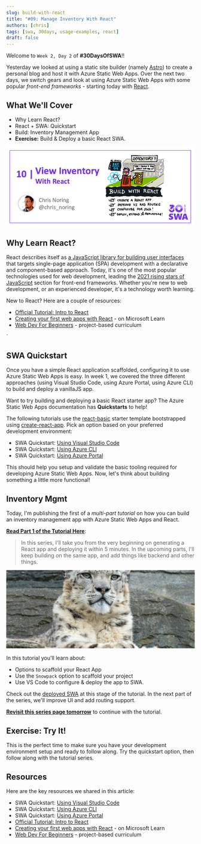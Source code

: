 ```yaml
---
slug: build-with-react
title: "#09: Manage Inventory With React"
authors: [chris]
tags: [swa, 30days, usage-examples, react]
draft: false
---
```


Welcome to `Week 2, Day 2` of **#30DaysOfSWA**!! 

Yesterday we looked at using a static site builder (namely [Astro](https://astro.build)) to create a personal blog and host it with Azure Static Web Apps. Over the next two days, we switch gears and look at using Azure Static Web Apps with some popular _front-end frameworks_ - starting today with [React](https://reactjs.org/).

## What We'll Cover
 * Why Learn React?
 * React + SWA: Quickstart
 * Build: Inventory Management App
 * **Exercise:** Build & Deploy a basic React SWA.

![](../static/img/series/09-banner.png)


## Why Learn React?

React describes itself as [a JavaScript library for building user interfaces](https://reactjs.org/) that targets single-page application (SPA) development with a declarative and component-based approach. Today, it's one of the most popular technologies used for web development, leading the [2021 rising stars of JavaScript](https://reactjs.org/) section for front-end frameworks. Whether you're new to web development, or an experienced developer, it's a technology worth learning.

New to React? Here are a couple of resources:
 * [Official Tutorial: Intro to React](https://reactjs.org/tutorial/tutorial.html)
 * [Creating your first web apps with React](https://docs.microsoft.com/en-us/learn/paths/react/) - on Microsoft Learn
 * [Web Dev For Beginners](https://github.com/microsoft/Web-Dev-For-Beginners) - project-based curriculum

`
## SWA Quickstart

Once you have a simple React application scaffolded, configuring it to use Azure Static Web Apps is easy. In week 1, we covered the three different approaches (using Visual Studio Code, using Azure Portal, using Azure CLI) to build and deploy a vanillaJS app.

Want to try building and deploying a basic React starter app? The Azure Static Web Apps documentation has **Quickstarts** to help! 

The following tutorials use the [react-basic](https://github.com/staticwebdev/react-basic) starter template bootstrapped using [create-react-app](https://github.com/facebook/create-react-app). Pick an option based on your preferred development environment:
 * SWA Quickstart: [Using Visual Studio Code](https://docs.microsoft.com/en-us/azure/static-web-apps/getting-started?tabs=react)
 * SWA Quickstart: [Using Azure CLI](https://docs.microsoft.com/en-us/azure/static-web-apps/get-started-cli?tabs=react)
 * SWA Quickstart: [Using Azure Portal](https://docs.microsoft.com/en-us/azure/static-web-apps/get-started-portal?tabs=react&pivots=azure-devops)

This should help you setup and validate the basic tooling required for developing Azure Static Web Apps. Now, let's think about building something a little more functional!


## Inventory Mgmt

Today, I'm publishing the first of a _multi-part tutorial_ on how you can build an inventory management app with Azure Static Web Apps and React.

[**Read Part 1 of the Tutorial Here**](https://dev.to/azure/build-an-inventory-management-app-with-azure-static-web-apps-with-react-part-1-2l2e):
 > In this series, I'll take you from the very beginning on generating a React app and deploying it within 5 minutes. In the upcoming parts, I'll keep building on the same app, and add things like backend and other things.

![Banner image from dev.to article](../static/img/series/09-snowpack.png)

In this tutorial you'll learn about:
 * Options to scaffold your React App
 * Use the `Snowpack` option to scaffold your project
 * Use VS Code to configure & deploy the app to SWA.

Check out the [deployed SWA](https://happy-wave-036ec970f.1.azurestaticapps.net/) at this stage of the tutorial. In the next part of the series, we'll improve UI and add routing support.

[**Revisit this series page tomorrow**](https://dev.to/azure/build-an-inventory-management-app-with-azure-static-web-apps-with-react-part-1-2l2e) to continue with the tutorial.

## Exercise: Try It!

This is the perfect time to make sure you have your development environment setup and ready to follow along. Try the quickstart option, then follow along with the tutorial series.


## Resources

Here are the key resources we shared in this article:
 * SWA Quickstart: [Using Visual Studio Code](https://docs.microsoft.com/en-us/azure/static-web-apps/getting-started?tabs=react)
 * SWA Quickstart: [Using Azure CLI](https://docs.microsoft.com/en-us/azure/static-web-apps/get-started-cli?tabs=react)
 * SWA Quickstart: [Using Azure Portal](https://docs.microsoft.com/en-us/azure/static-web-apps/get-started-portal?tabs=react&pivots=azure-devops)
 * [Official Tutorial: Intro to React](https://reactjs.org/tutorial/tutorial.html)
 * [Creating your first web apps with React](https://docs.microsoft.com/en-us/learn/paths/react/) - on Microsoft Learn
 * [Web Dev For Beginners](https://github.com/microsoft/Web-Dev-For-Beginners) - project-based curriculum